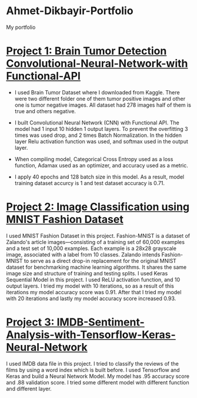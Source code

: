 # Ahmet-Dikbayir-Portfolio
My portfolio
# [Project 1: Brain Tumor Detection Convolutional-Neural-Network-with Functional-API](https://github.com/AhmetDikbayir/Convolutional-Neural-Network-with-Functional-API)

* I used Brain Tumor Dataset where I downloaded from Kaggle. There were two different folder one of them tumor positive images and other one is tumor negative images. All dataset had 278 images half of them is true and others negative. 

* I built Convolutional Neural Network (CNN) with Functional API. The model had 1 input 10 hidden 1 output layers. To prevent the overfitting 3 times was used drop, and 2 times Batch Normalization. In the hidden layer Relu activation function was used, and softmax used in the output layer. 

* When compiling model, Categorical Cross Entropy used as a loss function, Adamax used as an optimizer, and accuracy used as a metric.

* I apply 40 epochs and 128 batch size in this model. As a result, model training dataset accurcy is 1 and test dataset accuracy is 0.71.

# [Project 2: Image Classification using MNIST Fashion Dataset](https://github.com/AhmetDikbayir/Neural-Network-Project-with-MNIST-Fashion-Dataset)
I used MNIST Fashion Dataset in this project. Fashion-MNIST is a dataset of Zalando's article images—consisting of a training set of 60,000 examples and a test set of 10,000 examples. Each example is a 28x28 grayscale image, associated with a label from 10 classes. Zalando intends Fashion-MNIST to serve as a direct drop-in replacement for the original MNIST dataset for benchmarking machine learning algorithms. It shares the same image size and structure of training and testing splits. I used Keras Sequential Model in this project. I used ReLU activation function, and 10 output layers. I tried my model with 10 iterations, so as a result of this iterations my model accuracy score was 0.91. After that I tried my model with 20 iterations and lastly my model accuracy score increased 0.93.

# [Project 3: IMDB-Sentiment-Analysis-with-Tensorflow-Keras-Neural-Network](https://github.com/AhmetDikbayir/IMDB-Sentiment-Analysis-with-Tensorflow-Keras-Neural-Network)
I used IMDB data file in this project. I tried to classify the reviews of the films by using a word index which is built before. I used Tensorflow and Keras and build a Neural Network Model. My model has .95 accuracy score and .88 validation score. I tried some different model with different function and different layer.


 
